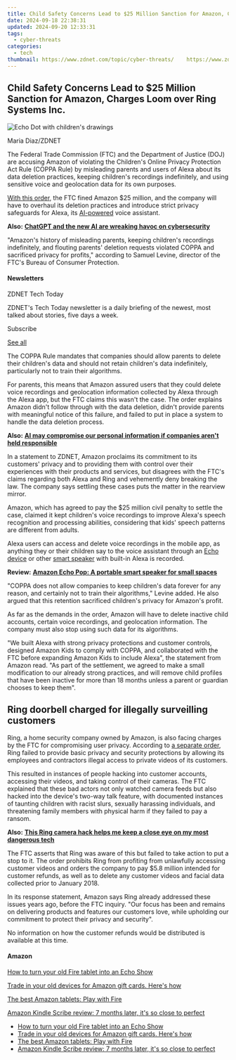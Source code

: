 ```yaml
---
title: Child Safety Concerns Lead to $25 Million Sanction for Amazon, Charges Loom over Ring Systems Inc.
date: 2024-09-18 22:38:31
updated: 2024-09-20 12:33:31
tags:
  - cyber-threats
categories:
  - tech
thumbnail: https://www.zdnet.com/topic/cyber-threats/    https://www.zdnet.com/a/img/resize/80bd4ab17b57b2eb9419c7d097553f039f47defc/2023/06/01/64cf5e57-0c1c-426e-a264-2035c5880d37/echo-dot.jpg?width=170&height=96&fit=crop&auto=webp
---
```


## Child Safety Concerns Lead to $25 Million Sanction for Amazon, Charges Loom over Ring Systems Inc.

![Echo Dot with children's drawings](https://www.zdnet.com/a/img/resize/1712cd5581e017fea2e35d7ea6b7b0004bf30269/2023/06/01/64cf5e57-0c1c-426e-a264-2035c5880d37/echo-dot.jpg?auto=webp&width=1280)

Maria Diaz/ZDNET

The Federal Trade Commission (FTC) and the Department of Justice (DOJ) are accusing Amazon of violating the Children's Online Privacy Protection Act Rule (COPPA Rule) by misleading parents and users of Alexa about its data deletion practices, keeping children's recordings indefinitely, and using sensitive voice and geolocation data for its own purposes.

[With this order](https://www.ftc.gov/news-events/news/press-releases/2023/05/ftc-doj-charge-amazon-violating-childrens-privacy-law-keeping-kids-alexa-voice-recordings-forever), the FTC fined Amazon $25 million, and the company will have to overhaul its deletion practices and introduce strict privacy safeguards for Alexa, its [AI-powered](https://www.zdnet.com/article/what-is-ai-heres-everything-you-need-to-know-about-artificial-intelligence/) voice assistant.

**Also:** [**ChatGPT and the new AI are wreaking havoc on cybersecurity**](https://www.zdnet.com/article/chatgpt-and-the-new-ai-are-wreaking-havoc-on-cybersecurity/)

"Amazon's history of misleading parents, keeping children's recordings indefinitely, and flouting parents' deletion requests violated COPPA and sacrificed privacy for profits," according to Samuel Levine, director of the FTC's Bureau of Consumer Protection. 

#### Newsletters

ZDNET Tech Today

ZDNET's Tech Today newsletter is a daily briefing of the newest, most talked about stories, five days a week.

 Subscribe

[See all](https://www.zdnet.com/newsletters/)

The COPPA Rule mandates that companies should allow parents to delete their children's data and should not retain children's data indefinitely, particularly not to train their algorithms. 

For parents, this means that Amazon assured users that they could delete voice recordings and geolocation information collected by Alexa through the Alexa app, but the FTC claims this wasn't the case. The order explains Amazon didn't follow through with the data deletion, didn't provide parents with meaningful notice of this failure, and failed to put in place a system to handle the data deletion process.

**Also:** [**AI may compromise our personal information if companies aren't held responsible**](https://www.zdnet.com/article/amid-ai-craze-what-will-it-take-for-firms-to-take-data-security-seriously/)

In a statement to ZDNET, Amazon proclaims its commitment to its customers' privacy and to providing them with control over their experiences with their products and services, but disagrees with the FTC's claims regarding both Alexa and Ring and vehemently deny breaking the law. The company says settling these cases puts the matter in the rearview mirror.

Amazon, which has agreed to pay the $25 million civil penalty to settle the case, claimed it kept children's voice recordings to improve Alexa's speech recognition and processing abilities, considering that kids' speech patterns are different from adults.

Alexa users can access and delete voice recordings in the mobile app, as anything they or their children say to the voice assistant through an [Echo device](https://buy.geni.us/Proxy.ashx?TSID=368250&GR%5FURL=https%3A%2F%2Fwww.amazon.com%2FAll-New-release-clock-Smart-speaker%2Fdp%2FB09B8W5FW7%3Ftag%3Dzd-buy-button-20%26ascsubtag%3D%5F%5FCOM%5FCLICK%5FID%5F%5F%7Caf07e038-a7b7-42f8-add6-feb2737474df%7Cdtp&dtb=1) or other [smart speaker](https://www.zdnet.com/home-and-office/home-entertainment/best-smart-speaker/) with built-in Alexa is recorded. 

**Review:** [**Amazon Echo Pop: A portable smart speaker for small spaces**](https://www.zdnet.com/home-and-office/smart-home/amazon-echo-pop-review/)

"COPPA does not allow companies to keep children's data forever for any reason, and certainly not to train their algorithms," Levine added. He also argued that this retention sacrificed children's privacy for Amazon's profit. 

As far as the demands in the order, Amazon will have to delete inactive child accounts, certain voice recordings, and geolocation information. The company must also stop using such data for its algorithms.

"We built Alexa with strong privacy protections and customer controls, designed Amazon Kids to comply with COPPA, and collaborated with the FTC before expanding Amazon Kids to include Alexa", the statement from Amazon read. "As part of the settlement, we agreed to make a small modification to our already strong practices, and will remove child profiles that have been inactive for more than 18 months unless a parent or guardian chooses to keep them".

## Ring doorbell charged for illegally surveilling customers

Ring, a home security company owned by Amazon, is also facing charges by the FTC for compromising user privacy. According to [a separate order](https://www.ftc.gov/news-events/news/press-releases/2023/05/ftc-says-ring-employees-illegally-surveilled-customers-failed-stop-hackers-taking-control-users), Ring failed to provide basic privacy and security protections by allowing its employees and contractors illegal access to private videos of its customers.

This resulted in instances of people hacking into customer accounts, accessing their videos, and taking control of their cameras. The FTC explained that these bad actors not only watched camera feeds but also hacked into the device's two-way talk feature, with documented instances of taunting children with racist slurs, sexually harassing individuals, and threatening family members with physical harm if they failed to pay a ransom.

**Also:** [**This Ring camera hack helps me keep a close eye on my most dangerous tech**](https://www.zdnet.com/article/this-ring-camera-hack-helps-me-keep-a-close-eye-on-my-most-dangerous-tech/)

The FTC asserts that Ring was aware of this but failed to take action to put a stop to it. The order prohibits Ring from profiting from unlawfully accessing customer videos and orders the company to pay $5.8 million intended for customer refunds, as well as to delete any customer videos and facial data collected prior to January 2018.

In its response statement, Amazon says Ring already addressed these issues years ago, before the FTC inquiry. "Our focus has been and remains on delivering products and features our customers love, while upholding our commitment to protect their privacy and security".

No information on how the customer refunds would be distributed is available at this time. 

#### Amazon

[How to turn your old Fire tablet into an Echo Show](https://www.zdnet.com/article/how-to-turn-your-old-fire-tablet-into-an-echo-show/ "How to turn your old Fire tablet into an Echo Show")

[Trade in your old devices for Amazon gift cards. Here's how](https://www.zdnet.com/article/you-can-trade-in-old-electronics-for-amazon-gift-cards-heres-how-it-works/ "Trade in your old devices for Amazon gift cards. Here's how")

[The best Amazon tablets: Play with Fire](https://www.zdnet.com/article/best-amazon-tablet/ "The best Amazon tablets: Play with Fire")

[Amazon Kindle Scribe review: 7 months later, it's so close to perfect](https://www.zdnet.com/article/amazon-kindle-scribe-review/ "Amazon Kindle Scribe review: 7 months later, it's so close to perfect")

* [How to turn your old Fire tablet into an Echo Show](https://www.zdnet.com/article/how-to-turn-your-old-fire-tablet-into-an-echo-show/ "How to turn your old Fire tablet into an Echo Show")
* [Trade in your old devices for Amazon gift cards. Here's how](https://www.zdnet.com/article/you-can-trade-in-old-electronics-for-amazon-gift-cards-heres-how-it-works/ "Trade in your old devices for Amazon gift cards. Here's how")
* [The best Amazon tablets: Play with Fire](https://www.zdnet.com/article/best-amazon-tablet/ "The best Amazon tablets: Play with Fire")
* [Amazon Kindle Scribe review: 7 months later, it's so close to perfect](https://www.zdnet.com/article/amazon-kindle-scribe-review/ "Amazon Kindle Scribe review: 7 months later, it's so close to perfect")

<ins class="adsbygoogle"
     style="display:block"
     data-ad-format="autorelaxed"
     data-ad-client="ca-pub-7571918770474297"
     data-ad-slot="1223367746"></ins>



<ins class="adsbygoogle"
     style="display:block"
     data-ad-client="ca-pub-7571918770474297"
     data-ad-slot="8358498916"
     data-ad-format="auto"
     data-full-width-responsive="true"></ins>
